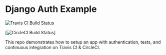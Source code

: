 # Django Auth Example

[![Travis CI Build Status](https://travis-ci.org/kaeawc/django-auth-example.svg?branch=master)](https://travis-ci.org/kaeawc/django-auth-example)

[![CircleCI Build Status](https://circleci.com/gh/:kaeawc/:django-auth-example.svg?style=shield&circle-token=:circle-token)]

This repo demonstrates how to setup an app with authentication, tests, and continuous integration on Travis CI & CircleCI.

